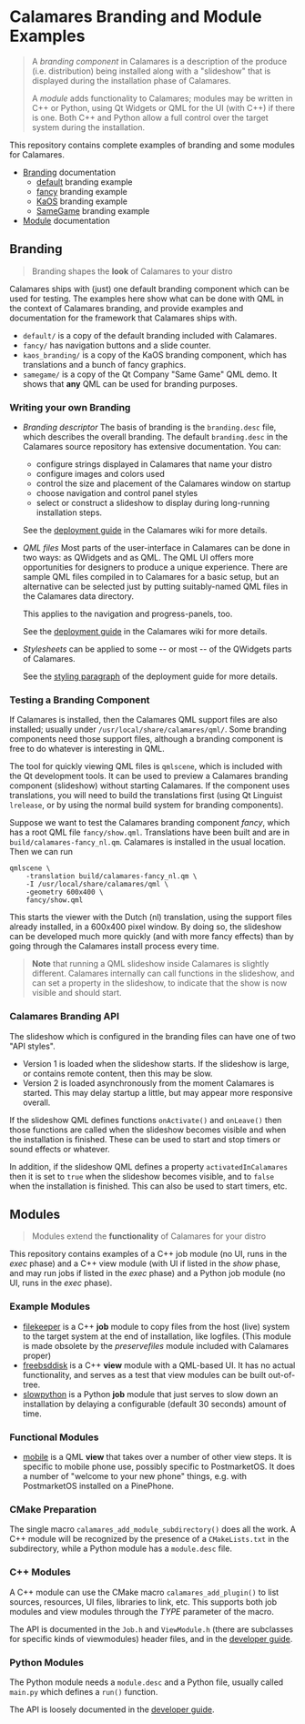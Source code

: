 # Calamares Branding and Module Examples

> A *branding component* in Calamares is a description of the
> produce (i.e. distribution) being installed along with a "slideshow"
> that is displayed during the installation phase of Calamares.
>
> A *module* adds functionality to Calamares; modules may be written
> in C++ or Python, using Qt Widgets or QML for the UI (with C++)
> if there is one. Both C++ and Python allow a full control over the
> target system during the installation.

This repository contains complete examples of branding and some
modules for Calamares.

- [Branding](#branding) documentation
  - [default](branding/default/branding.desc) branding example
  - [fancy](branding/fancy/branding.desc) branding example
  - [KaOS](branding/kaos_branding/branding.desc) branding example
  - [SameGame](branding/samegame/branding.desc) branding example
- [Module](#module) documentation

## Branding

> Branding shapes the **look** of Calamares to your distro

Calamares ships with (just) one default branding component which
can be used for testing. The examples here show what can be done
with QML in the context of Calamares branding, and provide examples
and documentation for the framework that Calamares ships with.

 - `default/` is a copy of the default branding included with Calamares.
 - `fancy/` has navigation buttons and a slide counter.
 - `kaos_branding/` is a copy of the KaOS branding component, which
   has translations and a bunch of fancy graphics.
 - `samegame/` is a copy of the Qt Company "Same Game" QML demo. It
   shows that **any** QML can be used for branding purposes.

### Writing your own Branding

- *Branding descriptor* The basis of branding is the `branding.desc`
  file, which describes the overall branding. The default `branding.desc`
  in the Calamares source repository has extensive documentation. You can:
  - configure strings displayed in Calamares that name your distro
  - configure images and colors used
  - control the size and placement of the Calamares window on startup
  - choose navigation and control panel styles
  - select or construct a slideshow to display during long-running
    installation steps.

  See the [deployment guide](https://github.com/calamares/calamares/wiki/Deploy-Guide) in the Calamares wiki for more details.
- *QML files* Most parts of the user-interface in Calamares can be
  done in two ways: as QWidgets and as QML. The QML UI offers more
  opportunities for designers to produce a unique experience.
  There are sample QML files compiled in to Calamares for a
  basic setup, but an alternative can be selected just by putting
  suitably-named QML files in the Calamares data directory.

  This applies to the navigation and progress-panels, too.

  See the [deployment guide](https://github.com/calamares/calamares/wiki/Deploy-Guide) in the Calamares wiki for more details.
- *Stylesheets* can be applied to some -- or most -- of the QWidgets
  parts of Calamares.

  See the [styling paragraph](https://github.com/calamares/calamares/wiki/Deploy-Guide#styling-calamares) of the deployment guide for more details.

### Testing a Branding Component

If Calamares is installed, then the Calamares QML support files
are also installed; usually under `/usr/local/share/calamares/qml/`.
Some branding components need those support files, although a
branding component is free to do whatever is interesting in QML.

The tool for quickly viewing QML files is `qmlscene`, which is
included with the Qt development tools. It can be used to
preview a Calamares branding component (slideshow) without starting
Calamares.  If the component uses translations, you will need to
build the translations first (using Qt Linguist `lrelease`, or by
using the normal build system for branding components).

Suppose we want to test the Calamares branding component *fancy*,
which has a root QML file `fancy/show.qml`. Translations have been
built and are in `build/calamares-fancy_nl.qm`. Calamares is installed
in the usual location. Then we can run

```
qmlscene \
    -translation build/calamares-fancy_nl.qm \
    -I /usr/local/share/calamares/qml \
    -geometry 600x400 \
    fancy/show.qml
```

This starts the viewer with the Dutch (nl) translation, using the
support files already installed, in a 600x400 pixel window. By doing
so, the slideshow can be developed much more quickly (and with more
fancy effects) than by going through the Calamares install process
every time.

> **Note** that running a QML slideshow inside Calamares is slightly
> different. Calamares internally can call functions in the slideshow,
> and can set a property in the slideshow, to indicate that the show
> is now visible and should start.

### Calamares Branding API

The slideshow which is configured in the branding files can have
one of two "API styles".

- Version 1 is loaded when the slideshow starts. If the slideshow is
  large, or contains remote content, then this may be slow.
- Version 2 is loaded asynchronously from the moment Calamares is
  started. This may delay startup a little, but may appear more
  responsive overall.

If the slideshow QML defines functions
`onActivate()` and `onLeave()` then those functions
are called when the slideshow becomes visible and when the installation is finished.
These can be used to start and stop timers or sound effects or
whatever.

In addition, if the slideshow QML defines a property
`activatedInCalamares` then it is set to `true`
when the slideshow becomes visible, and to `false` when
the installation is finished. This can also be used to
start timers, etc.


## Modules

> Modules extend the **functionality** of Calamares for your distro

This repository contains examples of a C++ job module (no UI,
runs in the *exec* phase) and a C++ view module (with UI if
listed in the *show* phase, and may run jobs if listed in the
*exec*  phase) and a Python job module (no UI, runs in the *exec*
phase).

### Example Modules

- [filekeeper](modules/filekeeper/CMakeLists.txt) is a C++ **job** module
  to copy files from the host (live) system to the target system at
  the end of installation, like logfiles. (This module is made obsolete
  by the *preservefiles* module included with Calamares proper)
- [freebsddisk](modules/freebsddisk/CMakeLists.txt) is a C++ **view**
  module with a QML-based UI. It has no actual functionality, and serves
  as a test that view modules can be built out-of-tree.
- [slowpython](modules/slowpython/module.desc) is a Python **job**
  module that just serves to slow down an installation by delaying
  a configurable (default 30 seconds) amount of time.

### Functional Modules

- [mobile](modules/mobile/CMakeLists.txt) is a QML **view** that
  takes over a number of other view steps. It is specific to
  mobile phone use, possibly specific to PostmarketOS. It does
  a number of "welcome to your new phone" things, e.g.
  with PostmarketOS installed on a PinePhone.

### CMake Preparation

The single macro `calamares_add_module_subdirectory()`
does all the work. A C++ module will be recognized by
the presence of a `CMakeLists.txt` in the subdirectory,
while a Python module has a `module.desc` file.


### C++ Modules

A C++ module can use the CMake macro `calamares_add_plugin()`
to list sources, resources, UI files, libraries to link, etc.
This supports both job modules and view modules through
the *TYPE* parameter of the macro.

The API is documented in the `Job.h` and `ViewModule.h`
(there are subclasses for specific kinds of viewmodules)
header files, and in the
[developer guide](https://github.com/calamares/calamares/wiki/Develop-Guide).

### Python Modules

The Python module needs a `module.desc` and a Python file,
usually called `main.py` which defines a `run()` function.

The API is loosely documented in the
[developer guide](https://github.com/calamares/calamares/wiki/Develop-Guide).
